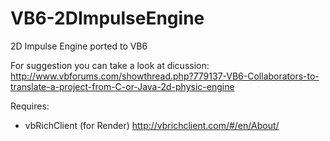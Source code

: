 # VB6-2DImpulseEngine
2D Impulse Engine ported to VB6

For suggestion you can take a look at dicussion:
http://www.vbforums.com/showthread.php?779137-VB6-Collaborators-to-translate-a-project-from-C-or-Java-2d-physic-engine

Requires:
  * vbRichClient (for Render) http://vbrichclient.com/#/en/About/
